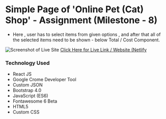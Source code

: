 # Simple Page of 'Online Pet (Cat) Shop' - Assignment (Milestone - 8)
* Here , user has to select items from given options , and after that all of the selected items need to be shown - below Total / Cost Component.

![Screenshot of Live Site](images/demo.png)
[Click Here for Live Link / Website  (Netlify](https://assignment-react-store.netlify.app/)


### Technology Used

* React JS
* Google Crome Developer Tool
* Custom JSON
* Bootstrap 4.0
* JavaScript (ES6)
* Fontawesome 6 Beta
* HTML5
* Custom CSS
